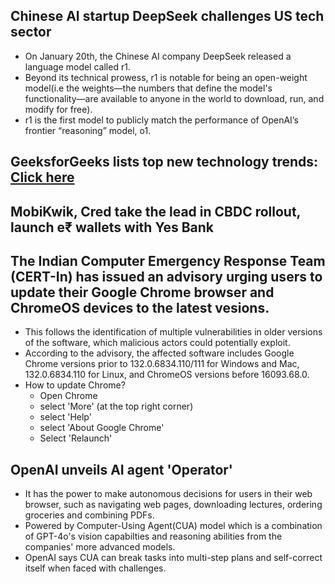 ## Chinese AI startup DeepSeek challenges US tech sector
- On January 20th, the Chinese AI company DeepSeek released a language model called r1.
- Beyond its technical prowess, r1 is notable for being an open-weight model(i.e the weights—the numbers that define the model's functionality—are available to anyone in the world to download, run, and modify for free).
- r1 is the first model to publicly match the performance of OpenAI’s frontier “reasoning” model, o1.
## GeeksforGeeks lists top new technology trends: [Click here](https://www.geeksforgeeks.org/top-new-technology-trends/?utm_source=chatgpt.com)
## MobiKwik, Cred take the lead in CBDC rollout, launch e₹ wallets with Yes Bank
## The Indian Computer Emergency Response Team (CERT-In) has issued an advisory urging users to update their Google Chrome browser and ChromeOS devices to the latest vesions. 
- This follows the identification of multiple vulnerabilities in older versions of the software, which malicious actors could potentially exploit.
- According to the advisory, the affected software includes Google Chrome versions prior to 132.0.6834.110/111 for Windows and Mac, 132.0.6834.110 for Linux, and ChromeOS versions before 16093.68.0.
- How to update Chrome?
  - Open Chrome
  - select 'More' (at the top right corner)
  - select 'Help'
  - select 'About Google Chrome'
  - Select 'Relaunch'
## OpenAI unveils AI agent 'Operator'
- It has the power to make autonomous decisions for users in their web browser, such as navigating web pages, downloading lectures, ordering groceries and combining PDFs.
- Powered by Computer-Using Agent(CUA) model which is a combination of GPT-4o's vision capabilties and reasoning abilities from the companies' more advanced models.
- OpenAI says CUA can break tasks into multi-step plans and self-correct itself when faced with challenges.
